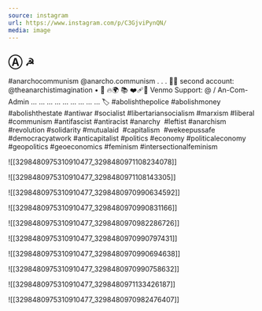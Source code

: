 ```yaml
---
source: instagram
url: https://www.instagram.com/p/C3GjviPynQN/
media: image
---
```


## Ⓐ ☭
#anarchocommunism @anarcho.communism
.
.
.
🚩🏴
second account: @theanarchistimagination
•
💸 🔥🌍 📚 ❤️‍🩹🖤
Venmo Support: @ / An-Com-Admin
… … … … … … … … … 
🏷️
 #abolishthepolice #abolishmoney #abolishthestate #antiwar  #socialist  #libertariansocialism #marxism #liberal #communism #antifascist #antiracist #anarchy  #leftist #anarchism #revolution #solidarity #mutualaid  #capitalism  #wekeepussafe  #democracyatwork #anticapitalist #politics #economy #politicaleconomy #geopolitics #geoeconomics #feminism #intersectionalfeminism

![[3298480975310910477_3298480971108234078]]

![[3298480975310910477_3298480971108143305]]

![[3298480975310910477_3298480970990634592]]

![[3298480975310910477_3298480970990831166]]

![[3298480975310910477_3298480970982286726]]

![[3298480975310910477_3298480970990797431]]

![[3298480975310910477_3298480970990694638]]

![[3298480975310910477_3298480970990758632]]

![[3298480975310910477_3298480971133426187]]

![[3298480975310910477_3298480970982476407]]


